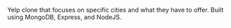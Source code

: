 Yelp clone that focuses on specific cities and what they have to offer. Built using MongoDB, Express, and NodeJS.
